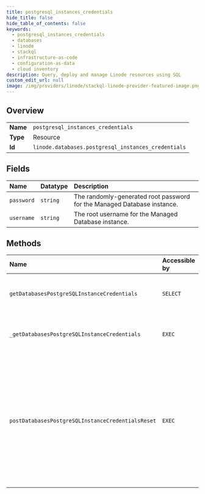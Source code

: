 ```yaml
---
title: postgresql_instances_credentials
hide_title: false
hide_table_of_contents: false
keywords:
  - postgresql_instances_credentials
  - databases
  - linode    
  - stackql
  - infrastructure-as-code
  - configuration-as-data
  - cloud inventory
description: Query, deploy and manage Linode resources using SQL
custom_edit_url: null
image: /img/providers/linode/stackql-linode-provider-featured-image.png
---
```

  
    

## Overview
<table><tbody>
<tr><td><b>Name</b></td><td><code>postgresql_instances_credentials</code></td></tr>
<tr><td><b>Type</b></td><td>Resource</td></tr>
<tr><td><b>Id</b></td><td><code>linode.databases.postgresql_instances_credentials</code></td></tr>
</tbody></table>

## Fields
| Name | Datatype | Description |
|:-----|:---------|:------------|
| `password` | `string` | The randomly-generated root password for the Managed Database instance. |
| `username` | `string` | The root username for the Managed Database instance. |
## Methods
| Name | Accessible by | Required Params | Description |
|:-----|:--------------|:----------------|:------------|
| `getDatabasesPostgreSQLInstanceCredentials` | `SELECT` | `instanceId` | Display the root username and password for an accessible Managed PostgreSQL Database.<br /><br />The Database must have an `active` status to perform this command.<br /> |
| `_getDatabasesPostgreSQLInstanceCredentials` | `EXEC` | `instanceId` | Display the root username and password for an accessible Managed PostgreSQL Database.<br /><br />The Database must have an `active` status to perform this command.<br /> |
| `postDatabasesPostgreSQLInstanceCredentialsReset` | `EXEC` | `instanceId` | Reset the root password for a Managed PostgreSQL Database.<br /><br />Requires `read_write` access to the Database.<br /><br />A new root password is randomly generated and accessible with the **Managed PostgreSQL Database Credentials View** ([GET /databases/postgresql/instances/&#123;instanceId&#125;/credentials](/docs/api/databases/#managed-postgresql-database-credentials-view)) command.<br /><br />Only unrestricted Users can access this command, and have access regardless of the acting token's OAuth scopes.<br /><br />**Note**: Note that it may take several seconds for credentials to reset.<br /> |
